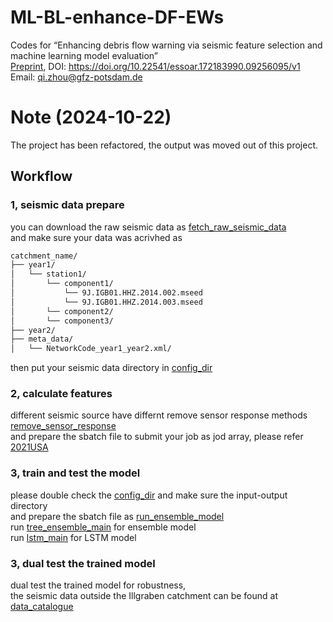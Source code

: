 # ML-BL-enhance-DF-EWs
Codes for “Enhancing debris flow warning via seismic feature selection and machine learning model evaluation” <br>
[Preprint](https://doi.org/10.22541/essoar.172183990.09256095/v1), DOI: https://doi.org/10.22541/essoar.172183990.09256095/v1 <br>
Email: qi.zhou@gfz-potsdam.de

# Note (2024-10-22)
The project has been refactored, the output was moved out of this project.


## Workflow
### 1, seismic data prepare
you can download the raw seismic data as [fetch_raw_seismic_data](./data_input/fetch_raw_seismic_data) <br>
and make sure your data was acrivhed as 

```sh
catchment_name/
├── year1/
│   └── station1/
│       └── component1/
│           └── 9J.IGB01.HHZ.2014.002.mseed
│           └── 9J.IGB01.HHZ.2014.003.mseed
│       └── component2/
│       └── component3/
├── year2/
├── meta_data/
│   └── NetworkCode_year1_year2.xml/
```
then put your seismic data directory in [config_dir](./config/config_dir.py) <br>

### 2, calculate features
different seismic source have differnt remove sensor response methods [remove_sensor_response](./calculate_features/remove_sensor_response.py) <br>
and prepare the sbatch file to submit your job as jod array, please refer [2021USA](./calculate_features/2021USA) <br>

### 3, train and test the model
please double check the [config_dir](./config/config_dir.py) and make sure the input-output directory <br>
and prepare the sbatch file as [run_ensemble_model](.functions/sbatch/run_ensemble_model.sh) <br>
run [tree_ensemble_main](./functions/tree_ensemble_main.py) for ensemble model <br>
run [lstm_main](./functions/lstm_main.py) for LSTM model <br>


### 3, dual test the trained model
dual test the trained model for robustness, <br>
the seismic data outside the Illgraben catchment can be found at [data_catalogue](./data_input/data_catalogue.md)